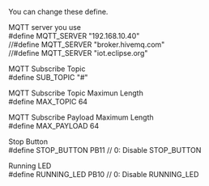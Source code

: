 You can change these define.

MQTT server you use   
#define MQTT_SERVER     "192.168.10.40"   
//#define MQTT_SERVER     "broker.hivemq.com"   
//#define MQTT_SERVER     "iot.eclipse.org"   

MQTT Subscribe Topic   
#define SUB_TOPIC       "#"   

MQTT Subscribe Topic Maximun Length   
#define MAX_TOPIC       64

MQTT Subscribe Payload Maximum Length   
#define MAX_PAYLOAD     64

Stop Button   
#define STOP_BUTTON     PB11 // 0: Disable STOP_BUTTON

Running LED   
#define RUNNING_LED     PB10 // 0: Disable RUNNING_LED

